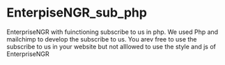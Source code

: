 # EnterpiseNGR_sub_php
EnterpriseNGR with fuinctioning subscribe to us in php. We used Php and mailchimp to develop the subscribe to us.
You arev free to use the subscribe to us in your website but not alllowed to use the style and js of EnterpriseNGR
